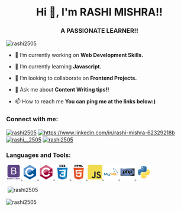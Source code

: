 <h1 align="center">Hi 👋, I'm RASHI MISHRA!!</h1>
<h3 align="center">A PASSIONATE LEARNER!!</h3>

<p align="left"> <img src="https://komarev.com/ghpvc/?username=rashi2505&label=Profile%20views&color=0e75b6&style=flat" alt="rashi2505" /> </p>

- 🔭 I’m currently working on **Web Development Skills.**

- 🌱 I’m currently learning **Javascript.**

- 👯 I’m looking to collaborate on **Frontend Projects.**

- 💬 Ask me about **Content Writing tips!!**

- 📫 How to reach me **You can ping me at the links below:)**

<h3 align="left">Connect with me:</h3>
<p align="left">
<a href="https://twitter.com/rashi2505" target="blank"><img align="center" src="https://raw.githubusercontent.com/rahuldkjain/github-profile-readme-generator/master/src/images/icons/Social/twitter.svg" alt="rashi2505" height="30" width="40" /></a>
<a href="https://linkedin.com/in/https://www.linkedin.com/in/rashi-mishra-62329218b" target="blank"><img align="center" src="https://raw.githubusercontent.com/rahuldkjain/github-profile-readme-generator/master/src/images/icons/Social/linked-in-alt.svg" alt="https://www.linkedin.com/in/rashi-mishra-62329218b" height="30" width="40" /></a>
<a href="https://instagram.com/rashi__2505" target="blank"><img align="center" src="https://raw.githubusercontent.com/rahuldkjain/github-profile-readme-generator/master/src/images/icons/Social/instagram.svg" alt="rashi__2505" height="30" width="40" /></a>
<a href="https://www.hackerrank.com/rashi2505" target="blank"><img align="center" src="https://raw.githubusercontent.com/rahuldkjain/github-profile-readme-generator/master/src/images/icons/Social/hackerrank.svg" alt="rashi2505" height="30" width="40" /></a>
</p>

<h3 align="left">Languages and Tools:</h3>
<p align="left"> <a href="https://getbootstrap.com" target="_blank"> <img src="https://raw.githubusercontent.com/devicons/devicon/master/icons/bootstrap/bootstrap-plain-wordmark.svg" alt="bootstrap" width="40" height="40"/> </a> <a href="https://www.cprogramming.com/" target="_blank"> <img src="https://raw.githubusercontent.com/devicons/devicon/master/icons/c/c-original.svg" alt="c" width="40" height="40"/> </a> <a href="https://www.w3schools.com/cpp/" target="_blank"> <img src="https://raw.githubusercontent.com/devicons/devicon/master/icons/cplusplus/cplusplus-original.svg" alt="cplusplus" width="40" height="40"/> </a> <a href="https://www.w3schools.com/css/" target="_blank"> <img src="https://raw.githubusercontent.com/devicons/devicon/master/icons/css3/css3-original-wordmark.svg" alt="css3" width="40" height="40"/> </a> <a href="https://www.w3.org/html/" target="_blank"> <img src="https://raw.githubusercontent.com/devicons/devicon/master/icons/html5/html5-original-wordmark.svg" alt="html5" width="40" height="40"/> </a> <a href="https://developer.mozilla.org/en-US/docs/Web/JavaScript" target="_blank"> <img src="https://raw.githubusercontent.com/devicons/devicon/master/icons/javascript/javascript-original.svg" alt="javascript" width="40" height="40"/> </a> <a href="https://www.mysql.com/" target="_blank"> <img src="https://raw.githubusercontent.com/devicons/devicon/master/icons/mysql/mysql-original-wordmark.svg" alt="mysql" width="40" height="40"/> </a> <a href="https://www.php.net" target="_blank"> <img src="https://raw.githubusercontent.com/devicons/devicon/master/icons/php/php-original.svg" alt="php" width="40" height="40"/> </a> <a href="https://www.python.org" target="_blank"> <img src="https://raw.githubusercontent.com/devicons/devicon/master/icons/python/python-original.svg" alt="python" width="40" height="40"/> </a> </p>

<p>&nbsp;<img align="center" src="https://github-readme-stats.vercel.app/api?username=rashi2505&show_icons=true&locale=en" alt="rashi2505" /></p>

<p><img align="center" src="https://github-readme-streak-stats.herokuapp.com/?user=rashi2505&" alt="rashi2505" /></p>

